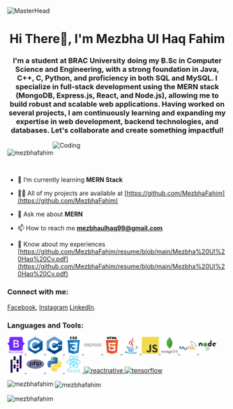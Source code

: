 ![MasterHead](https://img.freepik.com/premium-photo/diverse-group-software-developers-coding-multiple-screens-with-tech-gadgets-scattered_1271244-277767.jpg?w=1060)
<h1 align="center">Hi There👋, I'm Mezbha Ul Haq Fahim</h1>
<h3 align="center">I'm a student at BRAC University doing my B.Sc in Computer Science and Engineering, with a strong foundation in Java, C++, C, Python, and proficiency in both SQL and MySQL. I specialize in full-stack development using the MERN stack (MongoDB, Express.js, React, and Node.js), allowing me to build robust and scalable web applications. Having worked on several projects, I am continuously learning and expanding my expertise in web development, backend technologies, and databases. Let's collaborate and create something impactful!</h3>


<img align="right" alt="Coding" width="400" src="https://media2.giphy.com/media/v1.Y2lkPTc5MGI3NjExcGQ4OTlqb2ltcTNnem9oMTlvbmQzbmRpc3hsMm91YXUwdGJ0bjQ1aiZlcD12MV9pbnRlcm5hbF9naWZfYnlfaWQmY3Q9Zw/bGgsc5mWoryfgKBx1u/giphy.webp">

<p align="left"> <img src="https://komarev.com/ghpvc/?username=mezbhafahim&label=Profile%20views&color=0e75b6&style=flat" alt="mezbhafahim" /> </p>

<p align="left"> <a href="https://twitter.com/" target="blank"><img src="https://img.shields.io/twitter/follow/?logo=twitter&style=for-the-badge" alt="" /></a> </p>

- 🌱 I’m currently learning **MERN Stack**

- 👨‍💻 All of my projects are available at [https://github.com/MezbhaFahim](https://github.com/MezbhaFahim)

- 💬 Ask me about **MERN**

- 📫 How to reach me **mezbhaulhaq99@gmail.com**

- 📄 Know about my experiences [https://github.com/MezbhaFahim/resume/blob/main/Mezbha%20Ul%20Haq%20Cv.pdf](https://github.com/MezbhaFahim/resume/blob/main/Mezbha%20Ul%20Haq%20Cv.pdf)

<h3 align="left">Connect with me:</h3>

<a href= "https://www.facebook.com/profile.php?id=100005708534993">Facebook</a>, <a href= "https://www.instagram.com/mezbhaulhaqfahim/">Instagram</a> <a href= "www.linkedin.com/in/mezbha-ul-haq-fahim-088529256">LinkedIn</a>.

<h3 align="left">Languages and Tools:</h3>
<p align="left"> <a href="https://getbootstrap.com" target="_blank" rel="noreferrer"> <img src="https://raw.githubusercontent.com/devicons/devicon/master/icons/bootstrap/bootstrap-plain-wordmark.svg" alt="bootstrap" width="40" height="40"/> </a> <a href="https://www.cprogramming.com/" target="_blank" rel="noreferrer"> <img src="https://raw.githubusercontent.com/devicons/devicon/master/icons/c/c-original.svg" alt="c" width="40" height="40"/> </a> <a href="https://www.w3schools.com/cpp/" target="_blank" rel="noreferrer"> <img src="https://raw.githubusercontent.com/devicons/devicon/master/icons/cplusplus/cplusplus-original.svg" alt="cplusplus" width="40" height="40"/> </a> <a href="https://www.w3schools.com/css/" target="_blank" rel="noreferrer"> <img src="https://raw.githubusercontent.com/devicons/devicon/master/icons/css3/css3-original-wordmark.svg" alt="css3" width="40" height="40"/> </a> <a href="https://expressjs.com" target="_blank" rel="noreferrer"> <img src="https://raw.githubusercontent.com/devicons/devicon/master/icons/express/express-original-wordmark.svg" alt="express" width="40" height="40"/> </a> <a href="https://www.w3.org/html/" target="_blank" rel="noreferrer"> <img src="https://raw.githubusercontent.com/devicons/devicon/master/icons/html5/html5-original-wordmark.svg" alt="html5" width="40" height="40"/> </a> <a href="https://www.java.com" target="_blank" rel="noreferrer"> <img src="https://raw.githubusercontent.com/devicons/devicon/master/icons/java/java-original.svg" alt="java" width="40" height="40"/> </a> <a href="https://developer.mozilla.org/en-US/docs/Web/JavaScript" target="_blank" rel="noreferrer"> <img src="https://raw.githubusercontent.com/devicons/devicon/master/icons/javascript/javascript-original.svg" alt="javascript" width="40" height="40"/> </a> <a href="https://www.mongodb.com/" target="_blank" rel="noreferrer"> <img src="https://raw.githubusercontent.com/devicons/devicon/master/icons/mongodb/mongodb-original-wordmark.svg" alt="mongodb" width="40" height="40"/> </a> <a href="https://www.mysql.com/" target="_blank" rel="noreferrer"> <img src="https://raw.githubusercontent.com/devicons/devicon/master/icons/mysql/mysql-original-wordmark.svg" alt="mysql" width="40" height="40"/> </a> <a href="https://nodejs.org" target="_blank" rel="noreferrer"> <img src="https://raw.githubusercontent.com/devicons/devicon/master/icons/nodejs/nodejs-original-wordmark.svg" alt="nodejs" width="40" height="40"/> </a> <a href="https://pandas.pydata.org/" target="_blank" rel="noreferrer"> <img src="https://raw.githubusercontent.com/devicons/devicon/2ae2a900d2f041da66e950e4d48052658d850630/icons/pandas/pandas-original.svg" alt="pandas" width="40" height="40"/> </a> <a href="https://www.php.net" target="_blank" rel="noreferrer"> <img src="https://raw.githubusercontent.com/devicons/devicon/master/icons/php/php-original.svg" alt="php" width="40" height="40"/> </a> <a href="https://www.python.org" target="_blank" rel="noreferrer"> <img src="https://raw.githubusercontent.com/devicons/devicon/master/icons/python/python-original.svg" alt="python" width="40" height="40"/> </a> <a href="https://reactjs.org/" target="_blank" rel="noreferrer"> <img src="https://raw.githubusercontent.com/devicons/devicon/master/icons/react/react-original-wordmark.svg" alt="react" width="40" height="40"/> </a> <a href="https://reactnative.dev/" target="_blank" rel="noreferrer"> <img src="https://reactnative.dev/img/header_logo.svg" alt="reactnative" width="40" height="40"/> </a> <a href="https://www.tensorflow.org" target="_blank" rel="noreferrer"> <img src="https://www.vectorlogo.zone/logos/tensorflow/tensorflow-icon.svg" alt="tensorflow" width="40" height="40"/> </a> </p>

<p><img align="left" src="https://github-readme-stats.vercel.app/api/top-langs?username=mezbhafahim&show_icons=true&locale=en&layout=compact" alt="mezbhafahim" /></p>

<p>&nbsp;<img align="center" src="https://github-readme-stats.vercel.app/api?username=mezbhafahim&show_icons=true&locale=en" alt="mezbhafahim" /></p>

<p><img align="center" src="https://github-readme-streak-stats.herokuapp.com/?user=mezbhafahim&" alt="mezbhafahim" /></p>
